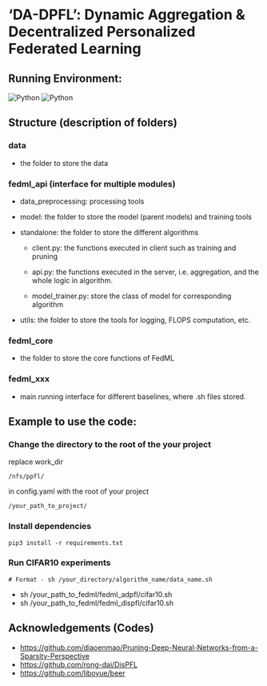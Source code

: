 # ‘DA-DPFL’: Dynamic Aggregation & Decentralized Personalized Federated Learning

## Running Environment:
![Python](https://img.shields.io/badge/Python-3.7-brightgreen.svg) 
![Python](https://img.shields.io/badge/Python-3.8-brightgreen.svg) 


## Structure (description of folders)

### data
- the folder to store the data


### fedml_api (interface for multiple modules)

  - data_preprocessing: processing tools

  - model: the folder to store the model (parent models) and training tools

  - standalone: the folder to store the different algorithms 

    - client.py: the functions executed in client such as training and pruning

    - api.py: the functions executed in the server, i.e. aggregation, and the whole logic in algorithm.
    
    - model_trainer.py: store the class of model for corresponding algorithm

  - utils: the folder to store the tools for logging, FLOPS computation, etc.
  
### fedml_core 
- the folder to store the core functions of FedML

### fedml_xxx 
- main running interface for different baselines, where .sh files stored.



## Example to use the code:
### Change the directory to the root of the your project
replace work_dir
```
/nfs/ppfl/
```
in config.yaml with the root of your project
```
/your_path_to_project/
```
### Install dependencies
```
pip3 install -r requirements.txt
```
### Run CIFAR10 experiments
```
# Format - sh /your_directory/algorithm_name/data_name.sh
```
- sh /your_path_to_fedml/fedml_adpfl/cifar10.sh
- sh /your_path_to_fedml/fedml_dispfl/cifar10.sh






## Acknowledgements (Codes)
- https://github.com/diaoenmao/Pruning-Deep-Neural-Networks-from-a-Sparsity-Perspective
- https://github.com/rong-dai/DisPFL
- https://github.com/liboyue/beer